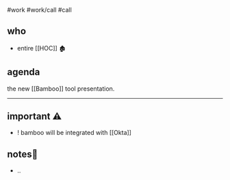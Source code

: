 #work #work/call #call
## who
- entire [[HOC]] 🏚
## agenda
the new [[Bamboo]] tool presentation.

---
## important ⚠
- ! bamboo will be integrated with [[Okta]]

## notes📓
- ..
